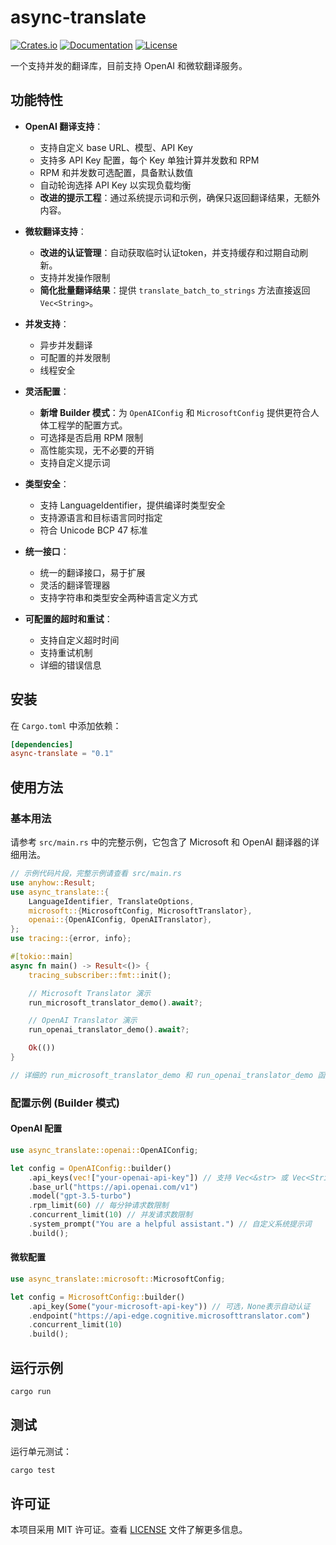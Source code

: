 # async-translate

[![Crates.io](https://img.shields.io/crates/v/async-translate.svg)](https://crates.io/crates/async-translate)
[![Documentation](https://docs.rs/async-translate/badge.svg)](https://docs.rs/async-translate)
[![License](https://img.shields.io/crates/l/async-translate.svg)](https://github.com/ba0ge/async-translate/blob/main/LICENSE)

一个支持并发的翻译库，目前支持 OpenAI 和微软翻译服务。

## 功能特性

- **OpenAI 翻译支持**：
  - 支持自定义 base URL、模型、API Key
  - 支持多 API Key 配置，每个 Key 单独计算并发数和 RPM
  - RPM 和并发数可选配置，具备默认数值
  - 自动轮询选择 API Key 以实现负载均衡
  - **改进的提示工程**：通过系统提示词和示例，确保只返回翻译结果，无额外内容。

- **微软翻译支持**：
  - **改进的认证管理**：自动获取临时认证token，并支持缓存和过期自动刷新。
  - 支持并发操作限制
  - **简化批量翻译结果**：提供 `translate_batch_to_strings` 方法直接返回 `Vec<String>`。

- **并发支持**：
  - 异步并发翻译
  - 可配置的并发限制
  - 线程安全

- **灵活配置**：
  - **新增 Builder 模式**：为 `OpenAIConfig` 和 `MicrosoftConfig` 提供更符合人体工程学的配置方式。
  - 可选择是否启用 RPM 限制
  - 高性能实现，无不必要的开销
  - 支持自定义提示词

- **类型安全**：
  - 支持 LanguageIdentifier，提供编译时类型安全
  - 支持源语言和目标语言同时指定
  - 符合 Unicode BCP 47 标准

- **统一接口**：
  - 统一的翻译接口，易于扩展
  - 灵活的翻译管理器
  - 支持字符串和类型安全两种语言定义方式

- **可配置的超时和重试**：
  - 支持自定义超时时间
  - 支持重试机制
  - 详细的错误信息

## 安装

在 `Cargo.toml` 中添加依赖：

```toml
[dependencies]
async-translate = "0.1"
```

## 使用方法

### 基本用法

请参考 `src/main.rs` 中的完整示例，它包含了 Microsoft 和 OpenAI 翻译器的详细用法。

```rust
// 示例代码片段，完整示例请查看 src/main.rs
use anyhow::Result;
use async_translate::{
    LanguageIdentifier, TranslateOptions,
    microsoft::{MicrosoftConfig, MicrosoftTranslator},
    openai::{OpenAIConfig, OpenAITranslator},
};
use tracing::{error, info};

#[tokio::main]
async fn main() -> Result<()> {
    tracing_subscriber::fmt::init();

    // Microsoft Translator 演示
    run_microsoft_translator_demo().await?;

    // OpenAI Translator 演示
    run_openai_translator_demo().await?;

    Ok(())
}

// 详细的 run_microsoft_translator_demo 和 run_openai_translator_demo 函数定义在 src/main.rs 中
```

### 配置示例 (Builder 模式)

#### OpenAI 配置

```rust
use async_translate::openai::OpenAIConfig;

let config = OpenAIConfig::builder()
    .api_keys(vec!["your-openai-api-key"]) // 支持 Vec<&str> 或 Vec<String>
    .base_url("https://api.openai.com/v1")
    .model("gpt-3.5-turbo")
    .rpm_limit(60) // 每分钟请求数限制
    .concurrent_limit(10) // 并发请求数限制
    .system_prompt("You are a helpful assistant.") // 自定义系统提示词
    .build();
```

#### 微软配置

```rust
use async_translate::microsoft::MicrosoftConfig;

let config = MicrosoftConfig::builder()
    .api_key(Some("your-microsoft-api-key")) // 可选，None表示自动认证
    .endpoint("https://api-edge.cognitive.microsofttranslator.com")
    .concurrent_limit(10)
    .build();
```

## 运行示例

```bash
cargo run
```

## 测试

运行单元测试：

```bash
cargo test
```

## 许可证

本项目采用 MIT 许可证。查看 [LICENSE](LICENSE) 文件了解更多信息。

